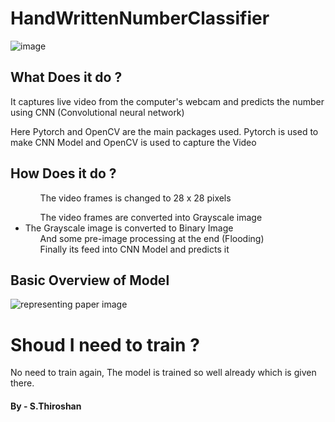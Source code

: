 # HandWrittenNumberClassifier

![image](https://github.com/sthiro/HandWrittenNumberClassifier/assets/49124307/57d3de63-4d6d-4b0c-9555-42dd7036f5cf)

<h2> What Does it do ?</h2>
<p>It captures live video from the computer's webcam and predicts the number using CNN (Convolutional neural network)</p>
<p>Here Pytorch and OpenCV are the main packages used. Pytorch is used to make CNN Model and OpenCV is used to capture the Video</p>

<h2>How Does it do ?</h2>
<ul><ol> The video frames is changed to 28 x 28 pixels</ol>
    <ol> The video frames are converted into  Grayscale image</ol>
    <li>The Grayscale image is converted to Binary Image</ol>
    <ol>And some pre-image processing at the end (Flooding)</ol>
    <ol>Finally its feed into CNN Model and predicts it</ol>
</ul>

<h2> Basic Overview of Model</h2>

![representing paper image](https://github.com/sthiro/HandWrittenNumberClassifier/assets/49124307/778dda8b-c1cf-4c58-a7ab-2e6b4f3aebb1)

<h1>Shoud I need to train ?</h1>
<p>No need to train again, The model is trained so well already which is given there.</h1>

<h4> By - S.Thiroshan</h4>
